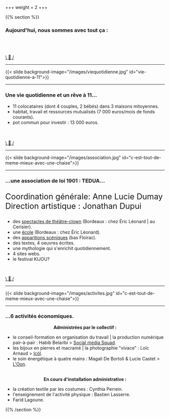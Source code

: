 +++
weight = 2
+++

{{% section %}}



### Aujourd'hui, nous sommes avec tout ça :

<br><br><br>
<a href="#" class="navigate-down">\ 🔽 /</a>

---

{{< slide background-image="/images/viequotidienne.jpg" id="vie-quotidienne-a-11">}}

---

### Une vie quotidienne et un rêve à 11...

- 11 colocataires (dont 4 couples, 2 bébés) dans 3 maisons mitoyennes.
- habitat, travail et ressources mutualisés (7 000 euros/mois de fonds courants).
- pot commun pour investir : 13 000 euros.

<br><br>
<a href="#" class="navigate-down">\ 🔽 /</a>

---

{{< slide background-image="/images/association.jpg" id="c-est-tout-de-meme-mieux-avec-une-chaise">}}


---

### ...une association de loi 1901 : TEDUA...
<p style="font-size:25px;">Coordination générale: Anne Lucie Dumay<br>   
Direction artistique : Jonathan Dupui</p>  

- des [spectacles de théâtre-clown](https://blog.association-tedua.fr/spectacles-saison-2019-2020/) (Bordeaux : chez Éric Léonard | au Cerisier).
- une [école](https://www.association-tedua.fr/) (Bordeaux : chez Éric Léonard).
- des [apparitions scéniques](https://vimeo.com/search?q=association%20tedua) (bas Floirac).
- des textes, 4 oeuvres écrites.
- une mythologie qui s'enrichit quotidiennement.
- 4 sites webs.
- le festival KIJOU?

<br>

<a href="#" class="navigate-down">\ 🔽 /</a>

---

{{< slide background-image="/images/activites.jpg" id="c-est-tout-de-meme-mieux-avec-une-chaise">}}

---

### ...6 activités économiques.

<p style="text-align:center;"> 
<b>Administrées par le collectif :</b></p> 

- le conseil-formation en organisation du travail | la production numérique pair-à-pair : Habib Belaribi > [Social media Squad](https://www.socialmediasquad.cc/).
- les bijoux en pierres et macramé | la photographie "vivace" : Loïc Arnaud > [Icöl](https://icol-crea.net/#/).
- le soin énergétique à quatre mains : Magali De Bortoli & Lucie Castet > [L'Oon](https://www.soin-4-mains.eu).
<br><br>
<p style="text-align:center;"><b> En cours d'installation administrative :</b></p> 
 
- la création textile par les costumes : Cynthia Perrein.
- l'enseignement de l'activité physique : Bastien Lasserre.
- Farid Lagoune.


{{% /section %}}
